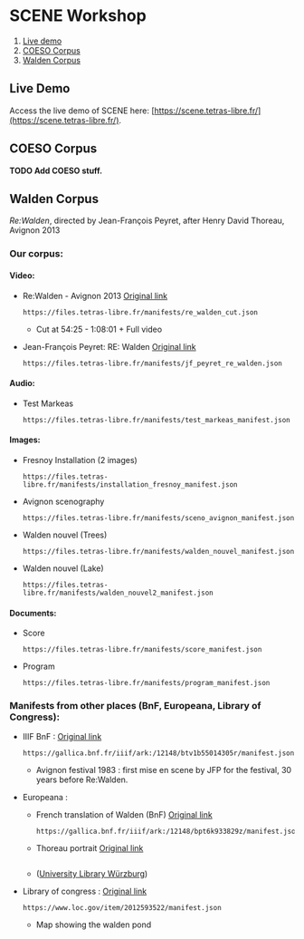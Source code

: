 # SCENE Workshop

1. [Live demo](#live-demo)
3. [COESO Corpus](#coeso-corpus)
2. [Walden Corpus](#walden-corpus)

## Live Demo

Access the live demo of SCENE here: [https://scene.tetras-libre.fr/](https://scene.tetras-libre.fr/).

## COESO Corpus

**TODO Add COESO stuff.**

## Walden Corpus
*Re:Walden*, directed by Jean-François Peyret, after Henry David Thoreau, Avignon 2013

### Our corpus:

#### Video:
- Re:Walden - Avignon 2013 [Original link](https://vimeo.com/403210879)
    ```
    https://files.tetras-libre.fr/manifests/re_walden_cut.json
    ```
    - Cut at 54:25 - 1:08:01 + Full video

- Jean-François Peyret: RE: Walden [Original link](https://vimeo.com/49392324)
    ```
    https://files.tetras-libre.fr/manifests/jf_peyret_re_walden.json
    ```

#### Audio:
- Test Markeas
    ```
    https://files.tetras-libre.fr/manifests/test_markeas_manifest.json
    ```

#### Images:
- Fresnoy Installation (2 images)
    ```
    https://files.tetras-libre.fr/manifests/installation_fresnoy_manifest.json
    ```

- Avignon scenography
    ```
    https://files.tetras-libre.fr/manifests/sceno_avignon_manifest.json
    ```

- Walden nouvel (Trees)
    ```
    https://files.tetras-libre.fr/manifests/walden_nouvel_manifest.json
    ```

- Walden nouvel (Lake)
    ```
    https://files.tetras-libre.fr/manifests/walden_nouvel2_manifest.json
    ```

#### Documents:
- Score
    ```
    https://files.tetras-libre.fr/manifests/score_manifest.json
    ```

- Program
    ```
    https://files.tetras-libre.fr/manifests/program_manifest.json
    ```

### Manifests from other places (BnF, Europeana, Library of Congress):
- IIIF BnF : [Original link](https://gallica.bnf.fr/ark:/12148/btv1b55014305r/f37.item)
    ```
    https://gallica.bnf.fr/iiif/ark:/12148/btv1b55014305r/manifest.json
    ```
    - Avignon festival 1983 : first mise en scene by JFP for the festival, 30 years before Re:Walden.

- Europeana :
    - French translation of Walden (BnF) [Original link](https://www.europeana.eu/fr/item/794/ark__12148_bpt6k933829z)
        ```
        https://gallica.bnf.fr/iiif/ark:/12148/bpt6k933829z/manifest.json
        ```
        
    - Thoreau portrait [Original link](https://www.europeana.eu/fr/item/2048424/item_IQL2C22QHHZEFYSHNJGH5D6CENGVNZQF)
        ```
        
        ```
        
    - ([University Library Würzburg](https://www.europeana.eu/fr/collections/organisation/1482250000004516200))
        
- Library of congress : [Original link](https://www.loc.gov/resource/g3764c.ct001110/?r=0.305,0.351,0.592,0.245,0)
    ```
    https://www.loc.gov/item/2012593522/manifest.json
    ```
    - Map showing the walden pond